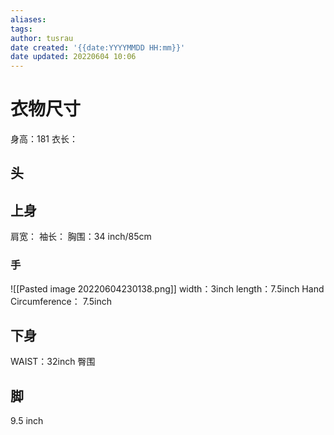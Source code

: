 ```yaml
---
aliases: 
tags:
author: tusrau
date created: '{{date:YYYYMMDD HH:mm}}'
date updated: 20220604 10:06
---
```


# 衣物尺寸

身高：181
衣长：




## 头

## 上身
肩宽：
袖长：
胸围：34 inch/85cm

### 手
![[Pasted image 20220604230138.png]]
width：3inch
length：7.5inch
Hand Circumference： 7.5inch
## 下身
WAIST：32inch
臀围

## 脚
9.5 inch